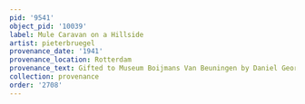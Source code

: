 ```yaml
---
pid: '9541'
object_pid: '10039'
label: Mule Caravan on a Hillside
artist: pieterbruegel
provenance_date: '1941'
provenance_location: Rotterdam
provenance_text: Gifted to Museum Boijmans Van Beuningen by Daniel George can Beuningen
collection: provenance
order: '2708'
---
```


